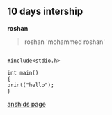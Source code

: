 ## 10 days intership
**roshan**
>roshan
'mohammed roshan'
```

#include<stdio.h>

int main()
{
print("hello");
}
```
[anshids page](https://www.muhammedanshid.com)
